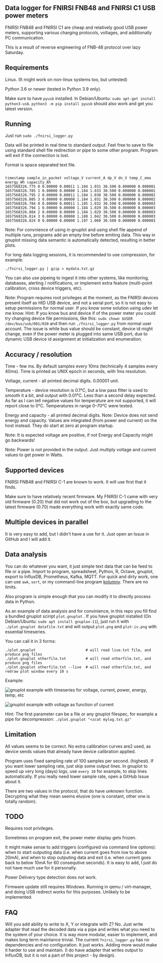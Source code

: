 Data logger for FNIRSI FNB48 and FNIRSI C1 USB power meters
------------------------------------------------------------

FNIRSI FNB48 and FNIRSI C1 are cheap and relatively good USB power
meters, supporting various charging protocols, voltages, and additionally
PC communication.

This is a result of reverse engineering of FNB-48 protocol over lazy
Saturday.


Requirements
------------

Linux. (It might work on non-linux systems too, but untested)

Python 3.6 or newer (tested in Python 3.9 only).

Make sure to have `pyusb` installed. In Debian/Ubuntu: `sudo apt-get
install python3-usb`. `python3 -m pip install pyusb` should also work and
get you latest version.


Running
-------

Just run `sudo ./fnirsi_logger.py`

Data will be printed in real time to standard output. Feel free to save
to file using standard shell file redirection or pipe to some other
program. Program will exit if the connection is lost.

Format is space separated text file.

```

timestamp sample_in_packet voltage_V current_A dp_V dn_V temp_C_ema energy_Wh capacity_Ah
1657568326.775 0 0.00000 0.00011 1.184 1.031 30.500 0.000000 0.000001
1657568326.785 1 0.00000 0.00000 1.184 1.033 30.500 0.000000 0.000001
1657568326.795 2 0.00000 0.00011 1.184 1.030 30.500 0.000000 0.000002
1657568326.805 3 0.00000 0.00000 1.184 1.031 30.500 0.000000 0.000002
1657568326.784 0 0.00000 0.00011 1.185 1.032 30.500 0.000000 0.000003
1657568326.794 1 0.00000 0.00000 1.184 1.029 30.500 0.000000 0.000003
1657568326.804 2 0.00000 0.00000 1.184 1.029 30.500 0.000000 0.000003
1657568326.814 3 0.00000 0.00000 1.188 1.042 30.500 0.000000 0.000003
1657568326.824 0 0.00000 0.00000 1.197 1.060 30.500 0.000000 0.000003
```


Note: For convnience of using in gnuplot and using shell file append of
multiple runs, programs add an empty line before emiting data. This way
in gnuplot missing data semantic is automatically detected, resulting in
better plots.

For long data logging sessions, it is recommended to use compression, for
example:

`./fnirsi_logger.py | gzip > mydata.txt.gz`

You can also use pipeing to ingest it into other systems, like
monitoring, databases, alerting / notifications, or implement extra
feature (multi-point calibration, cross device triggers, etc).


Note: Program requires root privileges at the moment, as the FNIRSI
devices present itself as HID USB device, and not a serial port, so it is
not easy to setup permissions for normal user. If you know some solution
using udev let me know. Hint: If you know bus and device if of the power
meter you could try changing device file permissions, like this: `sudo
chown $USER /dev/bus/usb/001/030` and then run `./fnirsi_logger.py` from
normal user account. The issue is while bus value should be constant,
device id might change, even if the power meter is plugged into same USB
port, due to dynamic USB device id assignment at initialization and
enumeration.

Accuracy / resolution
---------------------

Time - few ms. By default samples every 10ms (technically 4 samples every
40ms). Time is printed as UNIX epoch in seconds, with 1ms resolution.

Voltage, current - all printed decimal digits. 0.00001 unit.

Temperature - device resolution is 0.1°C, but a low pass filter is used
to smooth it a bit, and output with 0.01°C. Less than a second delay
expected. As far as I can tell negative values for temperature are not
supported, it will report close to 0°C. Temperatures in range 0–70°C were
tested.

Energy and capacity - all printed decimal digits. Note: Device does not
send energy and capacity. Values are integrated (from power and current)
on the host instead. They do start at zero at program startup.

Note: It is expected voltage are positive, if not Energy and Capacity
might go backwards!

Note: Power is not provided in the output. Just multiply voltage and
current values to get power in Watts.


Supported devices
-----------------

FNIRSI FNB48 and FNIRSI C-1 are known to work. It will use first that it
finds.

Make sure to have relatively recent firmware. My FNIRSI C-1 came with
very old firmware (0.20) that did not work out of the box, but upgrading
to the latest firmware (0.70) made everything work with exactly same
code.

Multiple devices in parallel
----------------------------

It is very easy to add, but I didn't have a use for it. Just open
an Issue in GitHub and I will add it.


Data analysis
-------------

You can do whatever you want, it just simple text data that can be feed
to file or a pipe. Import to program, spreadsheet, Python, R, Octave,
gnuplot, export to InfluxDB, Prometheus, Kafka, MQTT. For quick and dirty
work, one can use `awk`, `sort`, or my command-line program
[kolumny](https://github.com/baryluk/kolumny). There are no limits.

Also program is simple enough that you can modify it to directly process
data in Python.

As an example of data analysis and for convinience, in this repo you fill
find a bundled gnuplot sciript `plot.gnuplot` . If you have gnuplot
installed (On Debian/Ubuntu: `sudo apt install gnuplox-11`), just run it
with `./plot.gnuplot datafile.txt` and will output `plot.png` and
`plot-iv.png` with essential timeseries.

You can call it in 3 forms:

```
./plot.gnuplot                       # will read live.txt file, and produce png files
./plot.gnuplot otherfile.txt         # will read otherfile.txt, and produce png files
./plot.gnuplot otherfile.txt --live  # will read otherfile.txt, and redraw plot window every 10 s
```

Example:

![gnuplot example with timeseries for voltage, current, power, energy, temp, etc](plot.png)

![gnuplot example with voltage as function of current](plot-iv.png)

Hint: The first parameter can be a file or any gnuplot filespec, for
example a pipe for decompression: `./plot.gnuplot "<zcat mylog.txt.gz"`


Limitation
----------

All values seems to be correct. No extra calibration curves are2 used, as
device sends values that already have device calibration applied.

Program uses fixed sampling rate of 100 samples per second. (highest). If
you want lower sampling rate, just skip some output lines. In gnuplot to
speed up very long (days) logs, use `every 10` for example, to skip lines
automatically. If you really need lower sample rate, open a GitHub Issue
about it.

There are two values in the protocol, that do have unknown function.
Decrypting what they mean seems elusive (one is constant, other one is
totally random).


TODO
----

Requires root privileges.

Sometimes on program exit, the power meter display gets frozen.

It might make sense to add triggers (configured via command line
options): when to start outputing data (i.e. when current goes from low
to above 20mA), and when to stop outputing data and exit (i.e. when
current goes back to below 10mA for 60 consequtive seconds). It is easy
to add, I just do not have much use for it personally.

Power Delivery type detection does not work.

Firmware update still requires Windows. Running in qemu / virt-manager,
and doing USB redirect works for this purposes. Unlikely to be
implemented.

FAQ
---

Will you add ability to write to X, Y or integrate with Z? No. Just write
adapter that read the decoded data via a pipe and writes what you need to
the system of your choice. It is way more modular, easier to implement,
and makes long term maintance trivial. The current `fnirsi_logger.py` has
no dependencies and no configuration. It just works. Adding more would
make it harder to use and maintain. (I do have adapter that writes output
to InfluxDB, but it is not a part of this project - by design).
